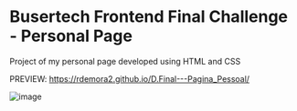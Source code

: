 # Busertech Frontend Final Challenge - Personal Page

Project of my personal page developed using HTML and CSS


PREVIEW: https://rdemora2.github.io/D.Final---Pagina_Pessoal/

![image](https://user-images.githubusercontent.com/103211332/186955754-7277dc0c-eba8-4de7-90cd-35d21d517a3e.png)




